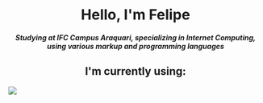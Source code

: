<h1 align="center">Hello, I'm Felipe</h1>
<h5 align="center">Studying at IFC Campus Araquari, specializing in Internet Computing, using various markup and programming languages</h5>

<h2 align="center">I'm currently using:</h2>

![](https://github.com/FelipeRotermel/ReadmeGif/blob/main/bloons.gif)

